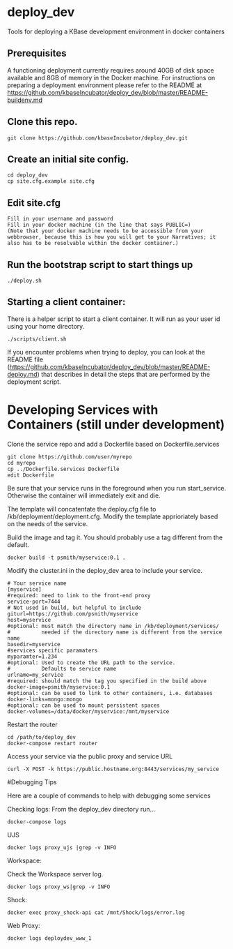 # deploy_dev
Tools for deploying a KBase development environment in docker containers

## Prerequisites

A functioning deployment currently requires around 40GB of disk space available and 8GB of memory in the Docker machine.  For instructions on preparing a deployment environment please refer to the README at https://github.com/kbaseIncubator/deploy_dev/blob/master/README-buildenv.md

## Clone this repo.

    git clone https://github.com/kbaseIncubator/deploy_dev.git

## Create an initial site config.

    cd deploy_dev
    cp site.cfg.example site.cfg

## Edit site.cfg
    Fill in your username and password
    Fill in your docker machine (in the line that says PUBLIC=)
    (Note that your docker machine needs to be accessible from your webbrowser, because this is how you will get to your Narratives; it also has to be resolvable within the docker container.)

## Run the bootstrap script to start things up

    ./deploy.sh

## Starting a client container:

There is a helper script to start a client container.  It will run as your user id using your home directory.

    ./scripts/client.sh

If you encounter problems when trying to deploy, you can look at the README file (https://github.com/kbaseIncubator/deploy_dev/blob/master/README-deploy.md) that describes in detail the steps that are performed by the deployment script.

# Developing Services with Containers (still under development)

Clone the service repo and add a Dockerfile based on Dockerfile.services

    git clone https://github.com/user/myrepo
    cd myrepo
    cp ../Dockerfile.services Dockerfile
    edit Dockerfile

Be sure that your service runs in the foreground when you run start_service.  Otherwise the container will immediately exit and die.

The template will concatentate the deploy.cfg file to /kb/deployment/deployment.cfg.  Modify the template apprioriately based on the
needs of the service.

Build the image and tag it.  You should probably use a tag different from the default.

    docker build -t psmith/myservice:0.1 .

Modify the cluster.ini in the deploy_dev area to include your service.

    # Your service name
    [myservice]
    #required: need to link to the front-end proxy
    service-port=7444
    # Not used in build, but helpful to include
    giturl=https://github.com/psmith/myservice
    host=myservice
    #optional: must match the directory name in /kb/deployment/services/
    #          needed if the directory name is different from the service name
    basedir=myservice
    #services specific paramaters
    myparamter=1.234
    #optional: Used to create the URL path to the service.
    #          Defaults to service name
    urlname=my_service
    #required: should match the tag you specified in the build above
    docker-image=psmith/myservice:0.1
    #optional: can be used to link to other containers, i.e. databases
    docker-links=mongo:mongo               
    #optional: can be used to mount persistent spaces
    docker-volumes=/data/docker/myservice:/mnt/myservice     

Restart the router

    cd /path/to/deploy_dev
    docker-compose restart router

Access your service via the public proxy and service URL

    curl -X POST -k https://public.hostname.org:8443/services/my_service

#Debugging Tips

Here are a couple of commands to help with debugging some services

Checking logs:  From the deploy_dev directory run...

    docker-compose logs

UJS

    docker logs proxy_ujs |grep -v INFO

Workspace:

Check the Workspace server log.  

    docker logs proxy_ws|grep -v INFO

Shock:

    docker exec proxy_shock-api cat /mnt/Shock/logs/error.log

Web Proxy:

    docker logs deploydev_www_1

